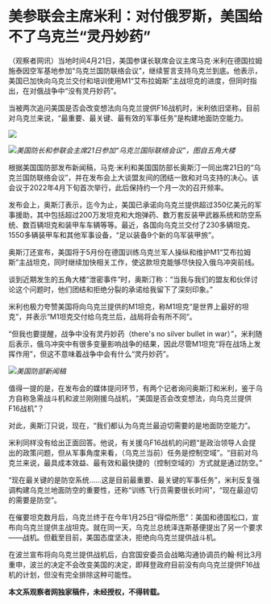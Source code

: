 # 美参联会主席米利：对付俄罗斯，美国给不了乌克兰“灵丹妙药”

（观察者网讯）当地时间4月21日，美国参谋长联席会议主席马克·米利在德国拉姆施泰因空军基地参加“乌克兰国防联络会议”，继续誓言支持乌克兰到底。他表示，美国已加快向乌克兰交付和培训使用M1“艾布拉姆斯”主战坦克的进度，但同时指出，在对俄战争中“没有灵丹妙药”。

当被两次追问美国是否会改变想法向乌克兰提供F16战机时，米利依旧坚称，目前对乌克兰来说，“最重要、最关键、最有效的军事任务”是构建地面防空能力。

![](https://inews.gtimg.com/newsapp_bt/0/15782169817/1000)

![](https://inews.gtimg.com/newsapp_bt/0/15782169818/1000)_美国防长和参联会主席21日参加“乌克兰国际联络会议”，图自五角大楼_

根据美国国防部发布新闻稿，马克·米利和美国国防部长奥斯汀一同出席21日的“乌克兰国防联络会议”，并在发布会上大谈盟友间的团结一致和对乌支持的决心。该会议于2022年4月下旬首次举行，此后保持约一个月一次的召开频率。

发布会上，奥斯汀表示，迄今为止，美国已承诺向乌克兰提供超过350亿美元的军事援助，其中包括超过200万发坦克和大炮弹药、数万套反装甲武器系统和防空系统、数百辆坦克和装甲车车辆等等。最近，各国向乌克兰交付了230多辆坦克、1550多辆装甲车和其他军事设备，“足以装备9个新的乌军装甲旅”。

奥斯汀还宣布，美国将于5月份在德国训练乌克兰军人操纵和维护M1“艾布拉姆斯”主战坦克，同时继续加快相关工作，使这款坦克能够尽快投入俄乌冲突前线。

谈到近期发生的五角大楼“泄密事件”时，奥斯汀称：“当我与我们的盟友和伙伴讨论这个问题时，他们团结和拒绝分裂的承诺给我留下了深刻印象。”

米利也极力夸赞美国将向乌克兰提供的M1坦克，称M1坦克“是世界上最好的坦克”，并表示“M1坦克交付给乌克兰后，战局将会有所不同”。

“但我也要提醒，战争中没有灵丹妙药（there's no silver bullet in
war）”，米利随后表示，俄乌冲突中有很多变量影响战争的结果，因此尽管M1坦克“将在战场上发挥作用”，但这不意味着战争中会有什么“灵丹妙药”。

![](https://inews.gtimg.com/newsapp_bt/0/15782169819/1000)_美国防部新闻稿_

值得一提的是，在发布会的媒体提问环节，有两个记者询问奥斯汀和米利，鉴于乌方自称急需战斗机和波兰刚刚援乌战机，“美国是否会改变想法，向乌克兰提供F16战机”？

对此，奥斯汀只说，现在，“我们都认为乌克兰最迫切需要的是地面防空能力”。

米利同样没有给出正面回答。他说，有关援乌F16战机的问题“是政治领导人会提出的政策问题，但从军事角度来看，（乌克兰当前）任务是控制空域”。“目前对乌克兰来说，最具成本效益、最有效和最快捷的（控制空域的）方式就是通过防空。”

“现在最关键的是防空系统……这是目前最重要、最关键的军事任务”，米利反复强调构建乌克兰地面防空的重要性，还称“训练飞行员需要很长时间”，“现在最迫切的需要是防空”。

在催要坦克数月后，乌克兰终于在今年1月25日“得偿所愿”：美国和德国松口，宣布向乌克兰提供主战坦克。就在同一天，乌克兰总统泽连斯基便提出了另一个要求——战机。但截至目前，美国态度坚决，拒绝向乌克兰提供战斗机。

在波兰宣布将向乌克兰提供战机后，白宫国安委员会战略沟通协调员约翰·柯比3月重申，波兰的决定不会改变美国的决定，即拜登政府目前没有向乌克兰提供F16战机的计划，但没有完全排除这种可能性。

**本文系观察者网独家稿件，未经授权，不得转载。**

